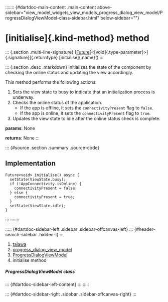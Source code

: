 ::::::: {#dartdoc-main-content .main-content above-sidebar="view_model_widgets_view_models_progress_dialog_view_model/ProgressDialogViewModel-class-sidebar.html" below-sidebar=""}
<div>

# [initialise]{.kind-method} method

</div>

::: {.section .multi-line-signature}
[[Future](https://api.flutter.dev/flutter/dart-core/Future-class.html)[\<[void]{.type-parameter}\>]{.signature}]{.returntype}
[initialise]{.name}()
:::

::: {.section .desc .markdown}
Initializes the state of the component by checking the online status and
updating the view accordingly.

This method performs the following actions:

1.  Sets the view state to busy to indicate that an initialization
    process is underway.
2.  Checks the online status of the application.
    -   If the app is offline, it sets the `connectivityPresent` flag to
        `false`.
    -   If the app is online, it sets the `connectivityPresent` flag to
        `true`.
3.  Updates the view state to idle after the online status check is
    complete.

**params**: None

**returns**: None
:::

::: {#source .section .summary .source-code}
## Implementation

``` language-dart
Future<void> initialise() async {
  setState(ViewState.busy);
  if (!AppConnectivity.isOnline) {
    connectivityPresent = false;
  } else {
    connectivityPresent = true;
  }
  setState(ViewState.idle);
}
```
:::
:::::::

::::: {#dartdoc-sidebar-left .sidebar .sidebar-offcanvas-left}
::: {#header-search-sidebar .hidden-l}
:::

1.  [talawa](../../index.html)
2.  [progress_dialog_view_model](../../view_model_widgets_view_models_progress_dialog_view_model/)
3.  [ProgressDialogViewModel](../../view_model_widgets_view_models_progress_dialog_view_model/ProgressDialogViewModel-class.html)
4.  initialise method

##### ProgressDialogViewModel class

::: {#dartdoc-sidebar-left-content}
:::
:::::

::: {#dartdoc-sidebar-right .sidebar .sidebar-offcanvas-right}
:::
